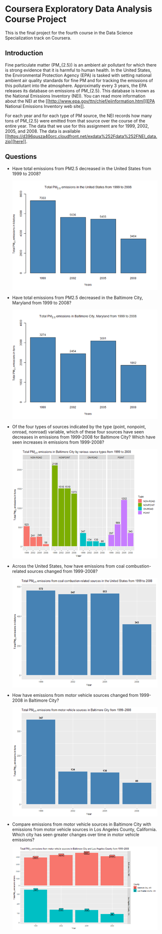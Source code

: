 # Coursera Exploratory Data Analysis Course Project

This is the final project for the fourth course in the Data Science Specialization track on Coursera. 

## Introduction
Fine particulate matter (PM_{2.5}) is an ambient air pollutant for which there
is strong evidence that it is harmful to human health. In the United States, the
Environmental Protection Agency (EPA) is tasked with setting national ambient
air quality standards for fine PM and for tracking the emissions of this
pollutant into the atmosphere. Approximatly every 3 years, the EPA releases its
database on emissions of PM_{2.5}. This database is known as the National
Emissions Inventory (NEI). You can read more information about the NEI at the
[[http://www.epa.gov/ttn/chief/eiinformation.html][EPA National Emissions Inventory web site]].

For each year and for each type of PM source, the NEI records how many tons of
PM_{2.5} were emitted from that source over the course of the entire year. The
data that we use for this assignment are for 1999, 2002, 2005, and
2008. The data is available [[https://d396qusza40orc.cloudfront.net/exdata%252Fdata%252FNEI_data.zip][here]].

## Questions

- Have total emissions from PM2.5 decreased in the United States from 1999 to 2008?

  ![Plot 1](./plot1.png)

- Have total emissions from PM2.5 decreased in the Baltimore City, Maryland
  from 1999 to 2008?

  ![Plot 2](./plot2.png)

- Of the four types of sources indicated by the type (point, nonpoint, onroad,
  nonroad) variable, which of these four sources have seen decreases in
  emissions from 1999-2008 for Baltimore City? Which have seen increases in
  emissions from 1999-2008? 

  ![Plot 3](./plot3.png)

- Across the United States, how have emissions from coal combustion-related
  sources changed from 1999-2008?

  ![Plot 4](./plot4.png)

- How have emissions from motor vehicle sources changed from 1999-2008 in
  Baltimore City?

  ![Plot 5](./plot5.png)

- Compare emissions from motor vehicle sources in Baltimore City with emissions
  from motor vehicle sources in Los Angeles County, California. Which city has
  seen greater changes over time in motor vehicle emissions?

  ![Plot 6](./plot6.png)
